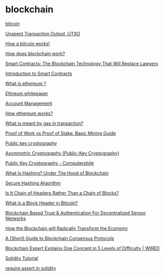 # blockchain
<a href = "https://bitcoin.org/bitcoin.pdf"> bitcoin </a> <br/>

<a href = "https://smithandcrown.com/glossary/unspent-transaction-outputs-utxo/"> Unspent Transaction Output, UTXO </a> <br/>

<a href = "https://www.ccn.com/bitcoin-cash-pools-the-majority-of-bitcoin-sv-blocks-are-mined-by-unknown-yes-really/"> How a bitcoin works! </a> <br/>

<a href = "https://onezero.medium.com/how-does-the-blockchain-work-98c8cd01d2ae"> How does blockchain work? </a> <br/>

<a href = "https://blockgeeks.com/guides/smart-contracts/"> Smart Contracts: The Blockchain Technology That Will Replace Lawyers</a> <br/>

<a href="https://docs.soliditylang.org/en/develop/introduction-to-smart-contracts.html">Introduction to Smart Contracts</a> <br/>

<a href="https://ethdocs.org/en/latest/introduction/what-is-ethereum.html">What is ethereum ? <a/><br/>
  
<a href="https://ethereum.org/en/whitepaper/"> Ethreum whitepaper<a/><br/>

<a href="https://ethdocs.org/en/latest/account-management.html"> Account Management<a/> <br/>
  
<a href="https://www.coindesk.com/learn/ethereum-101/how-ethereum-works"> How ethereum works?<a/> <br/>

<a href="https://ethereum.stackexchange.com/questions/3/what-is-meant-by-the-term-gas"> What is meant by gas in transaction?<a/><br/>
    
<a href="https://blockgeeks.com/guides/proof-of-work-vs-proof-of-stake/">Proof of Work vs Proof of Stake: Basic Mining Guide</a><br/>
    
<a href="https://www.globalsign.com/en/ssl-information-center/what-is-public-key-cryptography">Public key cryptography<a/><br/>
      
<a href="https://searchsecurity.techtarget.com/definition/asymmetric-cryptography"> Asymmetric Cryptography (Public-Key Cryptography)<a/> <br/>
    
<a href="https://www.youtube.com/watch?v=GSIDS_lvRv4">Public Key Cryptography - Computerphile<a/><br/>
  
<a href="https://blockgeeks.com/guides/what-is-hashing/"> What Is Hashing? Under The Hood of Blockchain</a>
  
<a href="https://www.youtube.com/watch?v=DMtFhACPnTY"> Secure Hashing Algorithm<a/>

<a href="https://bitcoin.stackexchange.com/questions/35448/is-it-chain-of-headers-rather-than-a-chain-of-blocks">Is It Chain of Headers Rather Than a Chain of Blocks?<a/>
  
<a href="https://www.cryptocompare.com/coins/guides/what-is-a-block-header-in-bitcoin/">What is a Block Header in Bitcoin?<a/>
  
<a href= "https://arxiv.org/pdf/1706.01730.pdf">Blockchain Based Trust & Authentication For Decentralized Sensor Networks<a/>
  
<a href="https://www.ted.com/talks/bettina_warburg_how_the_blockchain_will_radically_transform_the_economy?utm_campaign=tedspread--b&utm_medium=referral&utm_source=tedcomshare">How the Blockchain will Radically Transform the Economy<a/>
  
<a href="https://www.coindesk.com/short-guide-blockchain-consensus-protocols">A (Short) Guide to Blockchain Consensus Protocols<a/>
  
<a href="https://www.youtube.com/watch?v=hYip_Vuv8J0">Blockchain Expert Explains One Concept in 5 Levels of Difficulty | WIRED<a/>
  
<a href="https://ethereumbuilders.gitbooks.io/guide/content/en/solidity_tutorials.html">Solidity Tutorial<a/>
  
<a href="https://medium.com/blockchannel/the-use-of-revert-assert-and-require-in-solidity-and-the-new-revert-opcode-in-the-evm-1a3a7990e06e">require assert in solidity<a/>
  
    


 
